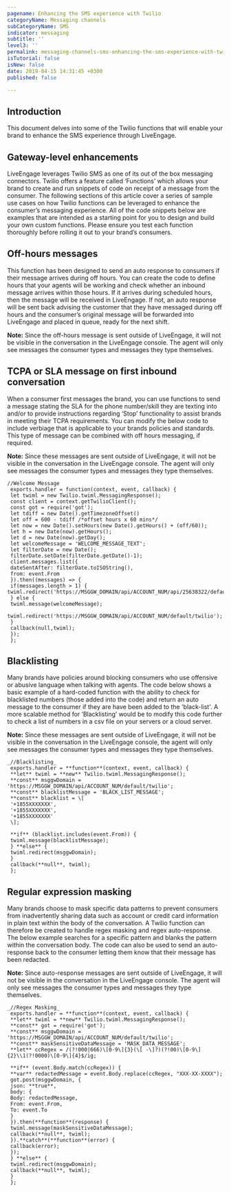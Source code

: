 ```yaml
---
pagename: Enhancing the SMS experience with Twilio
categoryName: Messaging channels
subCategoryName: SMS
indicator: messaging
subtitle: ''
level3: ''
permalink: messaging-channels-sms-enhancing-the-sms-experience-with-twilio.html
isTutorial: false
isNew: false
date: 2019-04-15 14:31:45 +0300
published: false

---
```

## Introduction

This document delves into some of the Twilio functions that will enable your brand to enhance the SMS experience through LiveEngage.

## Gateway-level enhancements

LiveEngage leverages Twilio SMS as one of its out of the box messaging connectors. Twilio offers a feature called ‘Functions’ which allows your brand to create and run snippets of code on receipt of a message from the consumer. The following sections of this article cover a series of sample use cases on how Twilio functions can be leveraged to enhance the consumer’s messaging experience. All of the code snippets below are examples that are intended as a starting point for you to design and build your own custom functions. Please ensure you test each function thoroughly before rolling it out to your brand’s consumers.

## Off-hours messages

This function has been designed to send an auto response to consumers if their message arrives during off hours. You can create the code to define hours that your agents will be working and check whether an inbound message arrives within those hours. If it arrives during scheduled hours, then the message will be received in LiveEngage. If not, an auto response will be sent back advising the customer that they have messaged during off hours and the consumer’s original message will be forwarded into LiveEngage and placed in queue, ready for the next shift.

**Note:** Since the off-hours message is sent outside of LiveEngage, it will not be visible in the conversation in the LiveEngage console. The agent will only see messages the consumer types and messages they type themselves.

## TCPA or SLA message on first inbound conversation

When a consumer first messages the brand, you can use functions to send a message stating the SLA for the phone number/skill they are texting into and/or to provide instructions regarding ‘Stop’ functionality to assist brands in meeting their TCPA requirements. You can modify the below code to include verbiage that is applicable to your brands policies and standards. This type of message can be combined with off hours messaging, if required.

**Note:** Since these messages are sent outside of LiveEngage, it will not be visible in the conversation in the LiveEngage console. The agent will only see messages the consumer types and messages they type themselves.

```
//Welcome Message  
 exports.handler = function(context, event, callback) {  
 let twiml = new Twilio.twiml.MessagingResponse();  
 const client = context.getTwilioClient();  
 const got = require('got');  
 let tdiff = new Date().getTimezoneOffset()  
 let off = 600 - tdiff /*offset hours x 60 mins*/  
 let now = new Date().setHours(new Date().getHours() + (off/60));  
 let h = new Date(now).getHours();  
 let d = new Date(now).getDay();  
 let welcomeMessage = 'WELCOME_MESSAGE_TEXT';  
 let filterDate = new Date();  
 filterDate.setDate(filterDate.getDate()-1);  
 client.messages.list({  
 dateSentAfter: filterDate.toISOString(),  
 from: event.From  
 }).then((messages) => {  
 if(messages.length > 1) {  
twiml.redirect('https://MSGGW_DOMAIN/api/ACCOUNT_NUM/api/25638322/default/twilio');  
 } else {  
 twiml.message(welcomeMessage);  
 twiml.redirect('https://MSGGW_DOMAIN/api/ACCOUNT_NUM/default/twilio');  
 }  
 callback(null,twiml);  
 });  
 };
```

## Blacklisting

Many brands have policies around blocking consumers who use offensive or abusive language when talking with agents. The code below shows a basic example of a hard-coded function with the ability to check for blacklisted numbers (those added into the code) and return an auto message to the consumer if they are have been added to the 'black-list'. A more scalable method for ‘Blacklisting’ would be to modify this code further to check a list of numbers in a csv file on your servers or a cloud server.

**Note:** Since these messages are sent outside of LiveEngage, it will not be visible in the conversation in the LiveEngage console, the agent will only see messages the consumer types and messages they type themselves.

```
_//Blacklisting_  
 exports.handler = **function**(context, event, callback) {  
 **let** twiml = **new** Twilio.twiml.MessagingResponse();  
 **const** msggwDomain = 'https://MSGGW_DOMAIN/api/ACCOUNT_NUM/default/twilio';  
 **const** blacklistMessage = 'BLACK_LIST_MESSAGE';  
 **const** blacklist = \[  
 '+1855XXXXXXX',  
 '+1855XXXXXXX',  
 '+1855XXXXXXX'  
 \];  
   
 **if** (blacklist.includes(event.From)) {  
 twiml.message(blacklistMessage);  
 } **else** {  
 twiml.redirect(msggwDomain);  
 }  
 callback(**null**, twiml);  
 };
```

## Regular expression masking

Many brands choose to mask specific data patterns to prevent consumers from inadvertently sharing data such as account or credit card information in plain text within the body of the conversation. A Twilio function can therefore be created to handle regex masking and regex auto-response. The below example searches for a specific pattern and blanks the pattern within the conversation body. The code can also be used to send an auto-response back to the consumer letting them know that their message has been redacted.

**Note:** Since auto-response messages are sent outside of LiveEngage, it will not be visible in the conversation in the LiveEngage console. The agent will only see messages the consumer types and messages they type themselves.

```
_//Regex Masking_  
 exports.handler = **function**(context, event, callback) {  
 **let** twiml = **new** Twilio.twiml.MessagingResponse();  
 **const** got = require('got');  
 **const** msggwDomain = 'https://MSGGW_DOMAIN/api/ACCOUNT_NUM/default/twilio';  
 **const** maskSensitiveDataMessage = 'MASK_DATA_MESSAGE';  
 **let** ccRegex = /(?!000|666)\[0-9\]{3}(\[ -\]?)(?!00)\[0-9\]{2}\\1(?!0000)\[0-9\]{4}$/ig;  
   
 **if** (event.Body.match(ccRegex)) {  
 **var** redactedMessage = event.Body.replace(ccRegex, "XXX-XX-XXXX");  
 got.post(msggwDomain, {  
 json: **true**,  
 body: {  
 Body: redactedMessage,  
 From: event.From,  
 To: event.To  
 }  
 }).then(**function**(response) {  
 twiml.message(maskSensitiveDataMessage);  
 callback(**null**, twiml);  
 }).**catch**(**function**(error) {  
 callback(error);  
 });  
 } **else** {  
 twiml.redirect(msggwDomain);  
 callback(**null**, twiml);  
 }  
 };
 ```